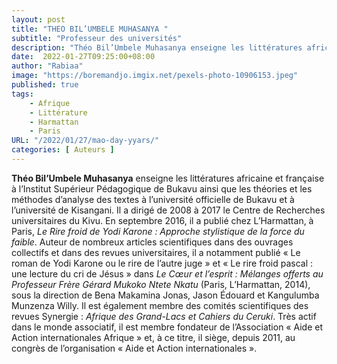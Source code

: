 ```yaml
---
layout: post 
title: "THEO BIL’UMBELE MUHASANYA "
subtitle: "Professeur des universités"
description: "Théo Bil’Umbele Muhasanya enseigne les littératures africaine et française à l’Institut Supérieur Pédagogique de Bukavu ainsi que les théories et les méthodes d’analyse des textes à l’université officielle de Bukavu et à l’université de Kisangani. Il a dirigé de 2008 à 2017 le Centre de Recherches universitaires du Kivu.  "
date:  2022-01-27T09:25:00+08:00
author: "Rabiaa"
image: "https://boremandjo.imgix.net/pexels-photo-10906153.jpeg"
published: true
tags:
    - Afrique 
    - Littérature
    - Harmattan
    - Paris
URL: "/2022/01/27/mao-day-yyars/"
categories: [ Auteurs ]
---
```


**Théo Bil’Umbele Muhasanya** enseigne les littératures africaine et française à l’Institut Supérieur Pédagogique de Bukavu ainsi que les théories et les méthodes d’analyse des textes à l’université officielle de Bukavu et à l’université de Kisangani. Il a dirigé de 2008 à 2017 le Centre de Recherches universitaires du Kivu. En septembre 2016, il a publié chez L’Harmattan, à Paris, *Le Rire froid de Yodi Karone : Approche stylistique de la force du faible*. Auteur de nombreux articles scientifiques dans des ouvrages collectifs et dans des revues universitaires, il a notamment publié « Le roman de Yodi Karone ou le rire de l’autre juge » et « Le rire froid pascal : une lecture du cri de Jésus » dans *Le Cœur et l’esprit : Mélanges offerts au Professeur Frère Gérard Mukoko Ntete Nkatu* (Paris, L’Harmattan, 2014), sous la direction de Bena Makamina Jonas, Jason Édouard et Kangulumba Munzenza Willy. Il est également membre des comités scientifiques des revues Synergie : *Afrique des Grand-Lacs et Cahiers du Ceruki*. Très actif dans le monde associatif, il est membre fondateur de l’Association « Aide et Action internationales Afrique » et, à ce titre, il siège, depuis 2011, au congrès de l’organisation « Aide et Action internationales ». 